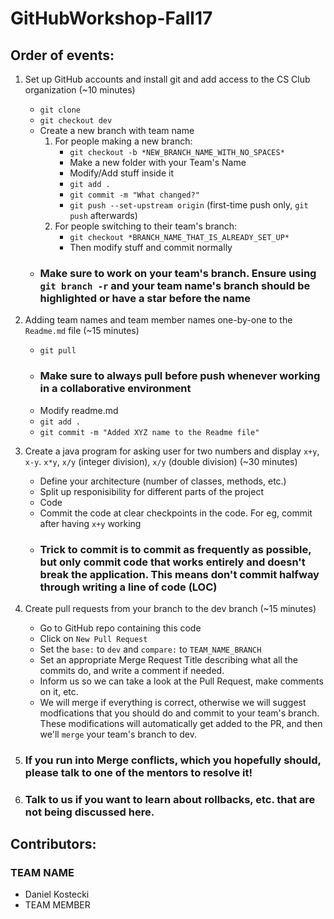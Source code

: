 # GitHubWorkshop-Fall17

## Order of events:

1. Set up GitHub accounts and install git and add access to the CS Club organization (~10 minutes)
   * ```git clone```
   * ```git checkout dev```
   * Create a new branch with team name
      1. For people making a new branch:
         * ```git checkout -b *NEW_BRANCH_NAME_WITH_NO_SPACES*```
         * Make a new folder with your Team's Name
         * Modify/Add stuff inside it
         * ```git add .```
         * ```git commit -m "What changed?"```
         * ```git push --set-upstream origin``` (first-time push only, ```git push``` afterwards)
      2. For people switching to their team's branch:
         * ```git checkout *BRANCH_NAME_THAT_IS_ALREADY_SET_UP*```
         * Then modify stuff and commit normally
   * ### Make sure to work on your team's branch. Ensure using ```git branch -r``` and your team name's branch should be highlighted or have a star before the name

2. Adding team names and team member names one-by-one to the ```Readme.md``` file (~15 minutes)
   * ```git pull```
   * ### Make sure to always pull before push whenever working in a collaborative environment
   * Modify readme.md
   * ```git add .```
   * ```git commit -m "Added XYZ name to the Readme file"```

3. Create a java program for asking user for two numbers and display ```x+y```, ```x-y```. ```x*y```, ```x/y``` (integer division), ```x/y``` (double division) (~30 minutes)
   * Define your architecture (number of classes, methods, etc.)
   * Split up responisibility for different parts of the project
   * Code
   * Commit the code at clear checkpoints in the code. For eg, commit after having ```x+y``` working
   * ### Trick to commit is to commit as frequently as possible, but only commit code that works entirely and doesn't break the application. This means don't commit halfway through writing a line of code (LOC)

4. Create pull requests from your branch to the dev branch (~15 minutes)
   * Go to GitHub repo containing this code
   * Click on ```New Pull Request```
   * Set the ```base:``` to ```dev``` and ```compare:``` to ```TEAM_NAME_BRANCH```
   * Set an appropriate Merge Request Title describing what all the commits do, and write a comment if needed.
   * Inform us so we can take a look at the Pull Request, make comments on it, etc.
   * We will merge if everything is correct, otherwise we will suggest modfications that you should do and commit to your team's branch. These modifications will automatically get added to the PR, and then we'll ```merge``` your team's branch to dev.

5. ### If you run into Merge conflicts, which you hopefully should, please talk to one of the mentors to resolve it!

6. ### Talk to us if you want to learn about rollbacks, etc. that are not being discussed here.


## Contributors:

### TEAM NAME

* Daniel Kostecki
* TEAM MEMBER